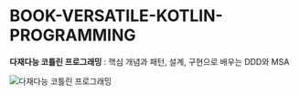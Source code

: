 # BOOK-VERSATILE-KOTLIN-PROGRAMMING

**다재다능 코틀린 프로그래밍** : 핵심 개념과 패턴, 설계, 구현으로 배우는 DDD와 MSA

![다재다능 코틀린 프로그래밍](http://image.kyobobook.co.kr/images/book/xlarge/422/x9788931463422.jpg)
